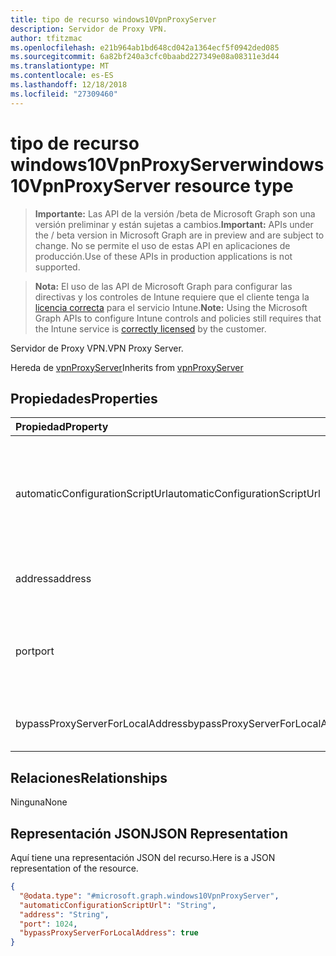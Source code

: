 ```yaml
---
title: tipo de recurso windows10VpnProxyServer
description: Servidor de Proxy VPN.
author: tfitzmac
ms.openlocfilehash: e21b964ab1bd648cd042a1364ecf5f0942ded085
ms.sourcegitcommit: 6a82bf240a3cfc0baabd227349e08a08311e3d44
ms.translationtype: MT
ms.contentlocale: es-ES
ms.lasthandoff: 12/18/2018
ms.locfileid: "27309460"
---
```

# <a name="windows10vpnproxyserver-resource-type"></a><span data-ttu-id="78e80-103">tipo de recurso windows10VpnProxyServer</span><span class="sxs-lookup"><span data-stu-id="78e80-103">windows10VpnProxyServer resource type</span></span>

> <span data-ttu-id="78e80-104">**Importante:** Las API de la versión /beta de Microsoft Graph son una versión preliminar y están sujetas a cambios.</span><span class="sxs-lookup"><span data-stu-id="78e80-104">**Important:** APIs under the / beta version in Microsoft Graph are in preview and are subject to change.</span></span> <span data-ttu-id="78e80-105">No se permite el uso de estas API en aplicaciones de producción.</span><span class="sxs-lookup"><span data-stu-id="78e80-105">Use of these APIs in production applications is not supported.</span></span>

> <span data-ttu-id="78e80-106">**Nota:** El uso de las API de Microsoft Graph para configurar las directivas y los controles de Intune requiere que el cliente tenga la [licencia correcta](https://go.microsoft.com/fwlink/?linkid=839381) para el servicio Intune.</span><span class="sxs-lookup"><span data-stu-id="78e80-106">**Note:** Using the Microsoft Graph APIs to configure Intune controls and policies still requires that the Intune service is [correctly licensed](https://go.microsoft.com/fwlink/?linkid=839381) by the customer.</span></span>

<span data-ttu-id="78e80-107">Servidor de Proxy VPN.</span><span class="sxs-lookup"><span data-stu-id="78e80-107">VPN Proxy Server.</span></span>

<span data-ttu-id="78e80-108">Hereda de [vpnProxyServer](../resources/intune-deviceconfig-vpnproxyserver.md)</span><span class="sxs-lookup"><span data-stu-id="78e80-108">Inherits from [vpnProxyServer](../resources/intune-deviceconfig-vpnproxyserver.md)</span></span>

## <a name="properties"></a><span data-ttu-id="78e80-109">Propiedades</span><span class="sxs-lookup"><span data-stu-id="78e80-109">Properties</span></span>
|<span data-ttu-id="78e80-110">Propiedad</span><span class="sxs-lookup"><span data-stu-id="78e80-110">Property</span></span>|<span data-ttu-id="78e80-111">Tipo</span><span class="sxs-lookup"><span data-stu-id="78e80-111">Type</span></span>|<span data-ttu-id="78e80-112">Descripción</span><span class="sxs-lookup"><span data-stu-id="78e80-112">Description</span></span>|
|:---|:---|:---|
|<span data-ttu-id="78e80-113">automaticConfigurationScriptUrl</span><span class="sxs-lookup"><span data-stu-id="78e80-113">automaticConfigurationScriptUrl</span></span>|<span data-ttu-id="78e80-114">String</span><span class="sxs-lookup"><span data-stu-id="78e80-114">String</span></span>|<span data-ttu-id="78e80-115">Url de secuencia de comandos de configuración automática del proxy.</span><span class="sxs-lookup"><span data-stu-id="78e80-115">Proxy's automatic configuration script url.</span></span> <span data-ttu-id="78e80-116">Se hereda de [vpnProxyServer](../resources/intune-deviceconfig-vpnproxyserver.md)</span><span class="sxs-lookup"><span data-stu-id="78e80-116">Inherited from [vpnProxyServer](../resources/intune-deviceconfig-vpnproxyserver.md)</span></span>|
|<span data-ttu-id="78e80-117">address</span><span class="sxs-lookup"><span data-stu-id="78e80-117">address</span></span>|<span data-ttu-id="78e80-118">String</span><span class="sxs-lookup"><span data-stu-id="78e80-118">String</span></span>|<span data-ttu-id="78e80-119">Dirección.</span><span class="sxs-lookup"><span data-stu-id="78e80-119">Address.</span></span> <span data-ttu-id="78e80-120">Se hereda de [vpnProxyServer](../resources/intune-deviceconfig-vpnproxyserver.md)</span><span class="sxs-lookup"><span data-stu-id="78e80-120">Inherited from [vpnProxyServer](../resources/intune-deviceconfig-vpnproxyserver.md)</span></span>|
|<span data-ttu-id="78e80-121">port</span><span class="sxs-lookup"><span data-stu-id="78e80-121">port</span></span>|<span data-ttu-id="78e80-122">Int32</span><span class="sxs-lookup"><span data-stu-id="78e80-122">Int32</span></span>|<span data-ttu-id="78e80-123">Puerto.</span><span class="sxs-lookup"><span data-stu-id="78e80-123">Port.</span></span> <span data-ttu-id="78e80-124">Válido valores heredada de 0 a 65535 de [vpnProxyServer](../resources/intune-deviceconfig-vpnproxyserver.md)</span><span class="sxs-lookup"><span data-stu-id="78e80-124">Valid values 0 to 65535 Inherited from [vpnProxyServer](../resources/intune-deviceconfig-vpnproxyserver.md)</span></span>|
|<span data-ttu-id="78e80-125">bypassProxyServerForLocalAddress</span><span class="sxs-lookup"><span data-stu-id="78e80-125">bypassProxyServerForLocalAddress</span></span>|<span data-ttu-id="78e80-126">Boolean</span><span class="sxs-lookup"><span data-stu-id="78e80-126">Boolean</span></span>|<span data-ttu-id="78e80-127">No usar servidor proxy para direcciones locales.</span><span class="sxs-lookup"><span data-stu-id="78e80-127">Bypass proxy server for local address.</span></span>|

## <a name="relationships"></a><span data-ttu-id="78e80-128">Relaciones</span><span class="sxs-lookup"><span data-stu-id="78e80-128">Relationships</span></span>
<span data-ttu-id="78e80-129">Ninguna</span><span class="sxs-lookup"><span data-stu-id="78e80-129">None</span></span>
## <a name="json-representation"></a><span data-ttu-id="78e80-130">Representación JSON</span><span class="sxs-lookup"><span data-stu-id="78e80-130">JSON Representation</span></span>
<span data-ttu-id="78e80-131">Aquí tiene una representación JSON del recurso.</span><span class="sxs-lookup"><span data-stu-id="78e80-131">Here is a JSON representation of the resource.</span></span>
<!-- {
  "blockType": "resource",
  "@odata.type": "microsoft.graph.windows10VpnProxyServer"
}
-->
``` json
{
  "@odata.type": "#microsoft.graph.windows10VpnProxyServer",
  "automaticConfigurationScriptUrl": "String",
  "address": "String",
  "port": 1024,
  "bypassProxyServerForLocalAddress": true
}
```





